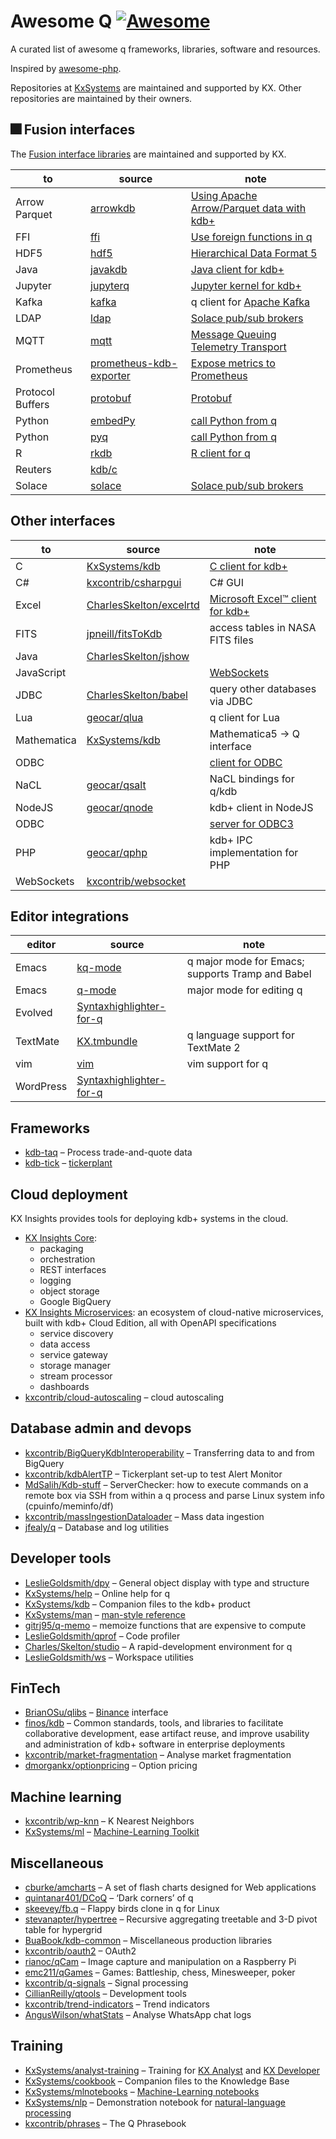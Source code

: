 # Awesome Q [![Awesome](https://cdn.rawgit.com/sindresorhus/awesome/d7305f38d29fed78fa85652e3a63e154dd8e8829/media/badge.svg)](https://github.com/StephenTaylor-Kx/awesome-q)

A curated list of awesome q frameworks, libraries, software and resources.

Inspired by [awesome-php](https://github.com/ziadoz/awesome-php).


Repositories at [KxSystems](https://github.com/KxSystems) are maintained and supported by KX. Other repositories are maintained by their owners.


## :fireworks: Fusion interfaces

The [Fusion interface libraries](https://code.kx.com/q/interfaces/fusion/) are maintained and supported by KX.

to     | source | note
-------|--------|-----
Arrow<br>Parquet | [arrowkdb](https://github.com/KxSystems/arrowkdb) | [Using Apache Arrow/Parquet data with kdb+](https://code.kx.com/q/interfaces/arrow/)
FFI | [ffi](https://github.com/kxsystems/ffi) | [Use foreign functions in q](https://code.kx.com/q/interfaces/ffi/)
HDF5 | [hdf5](https://github.com/KxSystems/hdf5) | [Hierarchical Data Format 5](https://code.kx.com/q/interfaces/hdf5/)
Java | [javakdb](https://github.com/KxSystems/javakdb) | [Java client for kdb+](https://code.kx.com/q/interfaces/java-client-for-q/)
Jupyter | [jupyterq](https://github.com/kxsystems/jupyterq) | [Jupyter kernel for kdb+](https://code.kx.com/q/ml/jupyterq/)
Kafka | [kafka](https://github.com/KxSystems/kafka) | q client for [Apache Kafka](https://kafka.apache.org)
LDAP | [ldap](https://github.com/KxSystems/ldap) | [Solace pub/sub brokers](https://code.kx.com/q/interfaces/ldap/)
MQTT | [mqtt](https://github.com/KxSystems/mqtt) | [Message Queuing Telemetry Transport](https://code.kx.com/q/interfaces/mqtt/)
Prometheus | [prometheus-kdb-exporter](https://github.com/KxSystems/prometheus-kdb-exporter) | [Expose metrics to Prometheus](https://code.kx.com/q/interfaces/prom/exporter/)
Protocol Buffers | [protobuf](https://github.com/KxSystems/protobufkdb) | [Protobuf](https://code.kx.com/q/interfaces/protobuf/)
Python | [embedPy](https://github.com/KxSystems/embedPy) | [call Python from q](https://code.kx.com/q/ml/embedpy/)
Python | [pyq](https://github.com/KxSystems/pyq) | [call Python from q](https://code.kx.com/q/interfaces/pyq/)
R | [rkdb](https://github.com/KxSystems/rkdb) | [R client for q](https://code.kx.com/q/interfaces/r/)
Reuters | [kdb/c](https://github.com/KxSystems/kdb/blob/master/c/feed/rfa.zip)
Solace | [solace](https://github.com/KxSystems/solace) | [Solace pub/sub brokers](https://code.kx.com/q/interfaces/solace/)


## Other interfaces 

to     | source | note
-------|--------|-----
C | [KxSystems/kdb](https://github.com/KxSystems/kdb) | [C client for kdb+](https://code.kx.com/q/interfaces/c-client-for-q/)
C# | [kxcontrib/csharpgui](https://github.com/kxcontrib/csharpgui) | C# GUI
Excel | [CharlesSkelton/excelrtd](https://github.com/CharlesSkelton/excelrtd) | [Microsoft Excel™ client for kdb+](https://code.kx.com/q/interfaces/excel-client-for-q/)
FITS | [jpneill/fitsToKdb](https://github.com/jpneill/fitsToKdb) | access tables in NASA FITS files
Java | [CharlesSkelton/jshow](https://github.com/CharlesSkelton/jshow) 
JavaScript | | [WebSockets](https://code.kx.com/q/kb/websockets/)
JDBC | [CharlesSkelton/babel](https://github.com/CharlesSkelton/babel) | query other databases via JDBC
Lua | [geocar/qlua](https://github.com/geocar/qlua) | q client for Lua
Mathematica | [KxSystems/kdb](https://github.com/KxSystems/kdb/blob/master/c/other/qmathematica.txt) | Mathematica5 -> Q interface
ODBC |  | [client for ODBC](https://code.kx.com/q/interfaces/q-client-for-odbc/)
NaCL | [geocar/qsalt](https://github.com/geocar/qsalt) | NaCL bindings for q/kdb
NodeJS | [geocar/qnode](https://github.com/geocar/qnode) | kdb+ client in NodeJS
ODBC | | [server for ODBC3](https://code.kx.com/q/interfaces/q-server-for-odbc3/)
PHP | [geocar/qphp](https://github.com/geocar/qphp) | kdb+ IPC implementation for PHP
WebSockets | [kxcontrib/websocket](https://github.com/kxcontrib/websocket)


## Editor integrations

editor | source | note
-------|--------|-----
Emacs  | [kq-mode](https://github.com/geocar/kq-mode) | q major mode for Emacs; supports Tramp and Babel
Emacs  | [q-mode](https://github.com/psaris/q-mode) | major mode for editing q
Evolved  | [Syntaxhighlighter-for-q](https://github.com/simongarland/Syntaxhighlighter-for-q)
TextMate  | [KX.tmbundle](https://github.com/psaris/KX.tmbundle) | q language support for TextMate 2
vim  | [vim](https://github.com/simongarland/vim) | vim support for q
WordPress  | [Syntaxhighlighter-for-q](https://github.com/simongarland/Syntaxhighlighter-for-q)


## Frameworks

* [kdb-taq](https://github.com/KxSystems/kdb-taq) – Process trade-and-quote data
* [kdb-tick](https://github.com/KxSystems/kdb-tick) – [tickerplant](kb/kdb-tick.md)


## Cloud deployment

KX Insights provides tools for deploying kdb+ systems in the cloud.

* [KX Insights Core](https://code.kx.com/insights/core/): 
    * packaging
    * orchestration
    * REST interfaces
    * logging
    * object storage
    * Google BigQuery
* [KX Insights Microservices](https://code.kx.com/insights/microservices/): an ecosystem of cloud-native microservices, built with kdb+ Cloud Edition, all with OpenAPI specifications
    * service discovery
    * data access
    * service gateway
    * storage manager
    * stream processor
    * dashboards
* [kxcontrib/cloud-autoscaling](https://github.com/kxcontrib/cloud-autoscaling) – cloud autoscaling


## Database admin and devops

* [kxcontrib/BigQueryKdbInteroperability](https://github.com/kxcontrib/BigQueryKdbInteroperability) – Transferring data to and from BigQuery
* [kxcontrib/kdbAlertTP](https://github.com/kxcontrib/kdbAlertTP) – Tickerplant set-up to test Alert Monitor
* [MdSalih/Kdb-stuff](https://github.com/MdSalih/Kdb-stuff) – ServerChecker: how to execute commands on a remote box via SSH from within a q process and parse Linux system info (cpuinfo/meminfo/df)
* [kxcontrib/massIngestionDataloader](https://github.com/kxcontrib/massIngestionDataloader) – Mass data ingestion
* [jfealy/q](https://github.com/jfealy/q) – Database and log utilities


## Developer tools

* [LeslieGoldsmith/dpy](https://github.com/LeslieGoldsmith/dpy) – General object display with type and structure
* [KxSystems/help](https://github.com/KxSystems/help) – Online help for q
* [KxSystems/kdb](https://github.com/KxSystems/kdb) – Companion files to the kdb+ product
* [KxSystems/man](https://github.com/KxSystems/man) – [man-style reference](https://code.kx.com/q/about/man.md) 
* [gitrj95/q-memo](https://github.com/gitrj95/q-memo) – memoize functions that are expensive to compute
* [LeslieGoldsmith/qprof](https://github.com/LeslieGoldsmith/qprof) – Code profiler 
* [Charles/Skelton/studio](https://github.com/CharlesSkelton/studio) – A rapid-development environment for q
* [LeslieGoldsmith/ws](https://github.com/LeslieGoldsmith/ws) – Workspace utilities


## FinTech

* [BrianOSu/qlibs](https://github.com/BrianOSu/qlibs) – [Binance](https://www.binance.com/en) interface
* [finos/kdb](https://github.com/finos/kdb) – Common standards, tools, and libraries to facilitate collaborative development, ease artifact reuse, and improve usability and administration of kdb+ software in enterprise deployments
* [kxcontrib/market-fragmentation](https://github.com/kxcontrib/market-fragmentation) – Analyse market fragmentation
* [dmorgankx/optionpricing](https://github.com/dmorgankx/optionpricing) – Option pricing


## Machine learning

* [kxcontrib/wp-knn](https://github.com/kxcontrib/wp-knn) – K Nearest Neighbors
* [KxSystems/ml](https://github.com/KxSystems/ml) – [Machine-Learning Toolkit](https://code.kx.com/q/ml/toolkit/)


## Miscellaneous
<!-- Divide as it grows -->

* [cburke/amcharts](https://github.com/kxcontrib/cburke/tree/master/amcharts/) – A set of flash charts designed for Web applications
* [quintanar401/DCoQ](https://github.com/quintanar401/DCoQ) – ‘Dark corners’ of q
* [skeevey/fb.q](https://github.com/skeevey/fb.q) – Flappy birds clone in q for Linux
* [stevanapter/hypertree](https://github.com/stevanapter/hypertree) – Recursive aggregating treetable and 3-D pivot table for hypergrid
* [BuaBook/kdb-common](https://github.com/BuaBook/kdb-common) – Miscellaneous production libraries
* [kxcontrib/oauth2](https://github.com/kxcontrib/oauth2) – OAuth2
* [rianoc/qCam](https://github.com/rianoc/qCam) – Image capture and manipulation on a Raspberry Pi 
* [emc211/qGames](https://github.com/emc211/qGames) – Games: Battleship, chess, Minesweeper, poker
* [kxcontrib/q-signals](https://github.com/kxcontrib/q-signals) – Signal processing
* [CillianReilly/qtools](https://github.com/CillianReilly/qtools) – Development tools
* [kxcontrib/trend-indicators](https://github.com/kxcontrib/trend-indicators) – Trend indicators
* [AngusWilson/whatStats](https://github.com/AngusWilson/whatStats) – Analyse WhatsApp chat logs



## Training 

* [KxSystems/analyst-training](https://github.com/kxsystems/analyst-training) – Training for [KX Analyst](https://code.kx.com/analyst/) and [KX Developer](https://code.kx.com/developer/) 
* [KxSystems/cookbook](https://github.com/KxSystems/cookbook) – Companion files to the Knowledge Base
* [KxSystems/mlnotebooks](https://github.com/KxSystems/mlnotebooks) – [Machine-Learning notebooks](https://code.kx.com/q/ml/notebooks/)
* [KxSystems/nlp](https://github.com/KxSystems/nlp) – Demonstration notebook for [natural-language processing](https://code.kx.com/q/ml/nlp/)
* [kxcontrib/phrases](https://github.com/kxcontrib/phrases) – The Q Phrasebook

